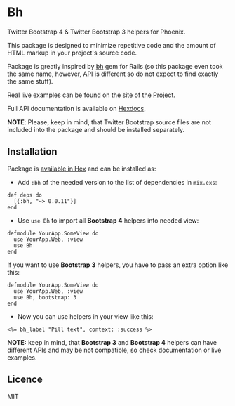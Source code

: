 # Bh

Twitter Bootstrap 4 & Twitter Bootstrap 3 helpers for Phoenix.

This package is designed to minimize repetitive code and the amount of HTML
markup in your project's source code.

Package is greatly inspired by [bh](https://github.com/Fullscreen/bh) gem
for Rails (so this package even took the same name, however, API is different
so do not expect to find exactly the same stuff).

Real live examples can be found on the site of the
[Project](https://kovpack.github.io/bh/).

Full API documentation is available on
[Hexdocs](https://hexdocs.pm/bh/api-reference.html).

**NOTE**: Please, keep in mind, that Twitter Bootstrap source files are not
included into the package and should be installed separately.

## Installation

Package is [available in Hex](https://hex.pm/packages/bh) and can be installed
as:

- Add `:bh` of the needed version to the list of dependencies in `mix.exs`:

```
def deps do
  [{:bh, "~> 0.0.11"}]
end
```

- Use `use Bh` to import all **Bootstrap 4** helpers into needed view:

```
defmodule YourApp.SomeView do
  use YourApp.Web, :view
  use Bh
end
```

If you want to use **Bootstrap 3** helpers, you have to pass an extra option
like this:

```
defmodule YourApp.SomeView do
  use YourApp.Web, :view
  use Bh, bootstrap: 3
end
```

- Now you can use helpers in your view like this:

```
<%= bh_label "Pill text", context: :success %>
```

**NOTE:** keep in mind, that **Bootstrap 3** and **Bootstrap 4** helpers can
have different APIs and may be not compatible, so check documentation or live
examples.

## Licence

MIT
